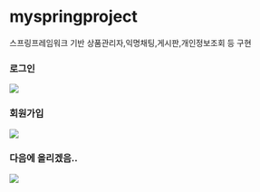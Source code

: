 # myspringproject
스프링프레임워크 기반 상품관리자,익명채팅,게시판,개인정보조회 등 구현
<h3> 로그인 </h3>
<div>
<img src="https://user-images.githubusercontent.com/35522047/62781061-134a5000-baf2-11e9-9036-b8b52ed9b072.PNG">
</div>
<h3> 회원가입 </h3>
<div>
<img src="https://user-images.githubusercontent.com/35522047/62781104-2ceb9780-baf2-11e9-80bb-585ffdd2b196.PNG">
</div>
<h3> 다음에 올리겠음.. </h3>
<div>
<img src="https://user-images.githubusercontent.com/35522047/62781104-2ceb9780-baf2-11e9-80bb-585ffdd2b196.PNG">
</div>
